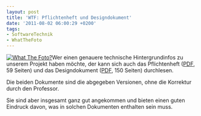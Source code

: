 ```yaml
---
layout: post
title: 'WTF: Pflichtenheft und Designdokument'
date: '2011-08-02 06:00:29 +0200'
tags:
- SoftwareTechnik
- WhatTheFoto
---
```

<p><a href="http://www.flickr.com/photos/tacker/sets/72157626379556132/"><img class="alignright" src="http://farm6.static.flickr.com/5236/5814600568_a78deedb78_m.jpg" alt="What The Foto?" /></a>Wer einen genauere technische Hintergrundinfos zu unserem Projekt haben möchte, der kann sich auch das Pflichtenheft (<a href="/svn/WTF/Pflichtenheft.pdf">PDF</a>, 59 Seiten) und das Designdokument (<a href="/svn/WTF/Designdokument.pdf">PDF</a>, 150 Seiten) durchlesen.</p>
<p>Die beiden Dokumente sind die abgegeben Versionen, ohne die Korrektur durch den Professor.</p>
<p>Sie sind aber insgesamt ganz gut angekommen und bieten einen guten Eindruck davon, was in solchen Dokumenten enthalten sein muss.</p>
